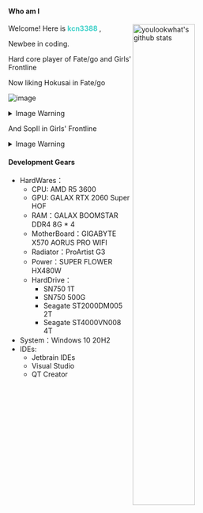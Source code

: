 ####  Who am I

<img align="right" alt="youlookwhat's github stats" width="50%" src="https://github-readme-stats.vercel.app/api?username=kcn3388&show_icons=true&theme=vue&hide_border=true">

Welcome! Here is <b style="color: #42d2ca"> **kcn3388** </b>, 

Newbee in coding.

Hard core player of Fate/go and Girls' Frontline

Now liking Hokusai in Fate/go

![image](https://user-images.githubusercontent.com/25716090/125243258-6e110580-e320-11eb-9d16-946f5f5a988e.png)

<details>
  <summary>Image Warning</summary>
  
  ![](https://res.kcn3388.club/hexo-theme-obsidian/src/img/default-cover.jpg)
  
</details>

And SopII in Girls' Frontline
<details>
  <summary>Image Warning</summary>

![image](https://user-images.githubusercontent.com/25716090/125243290-779a6d80-e320-11eb-9df2-2a30e29476c5.png)
  
  ![](https://res.kcn3388.club/hexo-theme-obsidian/src/img/sop.jpg)
  
  ![](https://res.kcn3388.club/hexo-theme-obsidian/src/img/sopjr.jpg)
  
</details>

#### Development Gears

+ HardWares：
  + CPU: AMD R5 3600
  + GPU: GALAX RTX 2060 Super HOF
  + RAM：GALAX BOOMSTAR DDR4 8G * 4
  + MotherBoard：GIGABYTE X570 AORUS PRO WIFI
  + Radiator：ProArtist G3
  + Power：SUPER FLOWER HX480W
  + HardDrive：
    + SN750 1T
    + SN750 500G
    + Seagate ST2000DM005 2T
    + Seagate ST4000VN008 4T
+ System：Windows 10 20H2
+ IDEs: 
  + Jetbrain IDEs
  + Visual Studio
  + QT Creator

<!--
**kcn3388/kcn3388** is a ✨ _special_ ✨ repository because its `README.md` (this file) appears on your GitHub profile.

Here are some ideas to get you started:

- 🔭 I’m currently working on ...
- 🌱 I’m currently learning ...
- 👯 I’m looking to collaborate on ...
- 🤔 I’m looking for help with ...
- 💬 Ask me about ...
- 📫 How to reach me: ...
- 😄 Pronouns: ...
- ⚡ Fun fact: ...
-->
